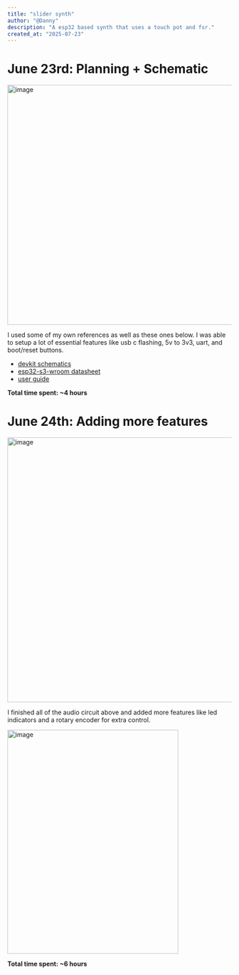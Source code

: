 ```yaml
---
title: "slider synth"
author: "@Danny"
description: "A esp32 based synth that uses a touch pot and fsr."
created_at: "2025-07-23"
---
```


# June 23rd: Planning + Schematic

<img width="816" height="539" alt="image" src="https://github.com/user-attachments/assets/b5cc40a0-ecc6-4740-b3f3-5d73176a3d98" />

I used some of my own references as well as these ones below. I was able to setup a lot of essential features like usb c flashing, 5v to 3v3, uart, and boot/reset buttons.
* [devkit schematics](https://dl.espressif.com/dl/schematics/SCH_ESP32-S3-DevKitC-1_V1.1_20220413.pdf)
* [esp32-s3-wroom datasheet](https://www.espressif.com/sites/default/files/documentation/esp32-s3-wroom-1_wroom-1u_datasheet_en.pdf)
* [user guide](https://docs.espressif.com/projects/esp-dev-kits/en/latest/esp32s3/esp32-s3-devkitc-1/user_guide_v1.1.html)

**Total time spent: ~4 hours**

# June 24th: Adding more features

<img width="540" height="595" alt="image" src="https://github.com/user-attachments/assets/b751e54f-aefb-477d-86c2-686868a9fd39" />

I finished all of the audio circuit above and added more features like led indicators and a rotary encoder for extra control.

<img width="384" height="503" alt="image" src="https://github.com/user-attachments/assets/17b0ad3d-66af-46db-918b-e85c2bb723a0" />

**Total time spent: ~6 hours**
